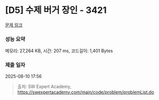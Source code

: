# [D5] 수제 버거 장인 - 3421 

[문제 링크](https://swexpertacademy.com/main/code/problem/problemDetail.do?contestProbId=AWErcQmKy6kDFAXi) 

### 성능 요약

메모리: 27,264 KB, 시간: 207 ms, 코드길이: 1,401 Bytes

### 제출 일자

2025-08-10 17:56



> 출처: SW Expert Academy, https://swexpertacademy.com/main/code/problem/problemList.do